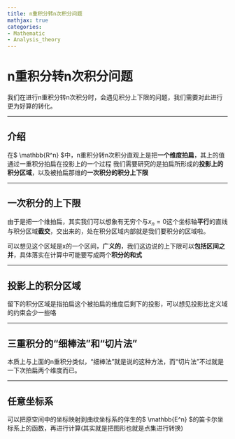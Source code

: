 ```yaml
---
title: n重积分转n次积分问题
mathjax: true
categories:
- Mathematic
- Analysis_theory
---
```



# n重积分转n次积分问题
我们在进行n重积分转n次积分时，会遇见积分上下限的问题，我们需要对此进行更为好算的转化。
<!--more-->

---

## 介绍
在$ \mathbb{R^n} $中，n重积分转n次积分直观上是把**一个维度拍扁**，其上的值通过一重积分拍扁在投影上的一个过程
我们需要研究的是拍扁所形成的**投影上的积分区域**，以及被拍扁那维的**一次积分的积分上下限**

---

## 一次积分的上下限
由于是把一个维拍扁，其实我们可以想象有无穷个与$x_n=0$这个坐标轴**平行**的直线与积分区域**截交**，交出来的，处在积分区域内部就是我们要积分的区域啦。

可以想见这个区域是x的一个区间，**广义的**，我们这边说的上下限可以**包括区间之并**，具体落实在计算中可能要写成两个**积分的和式**

---

## 投影上的积分区域
留下的积分区域是指拍扁这个被拍扁的维度后剩下的投影，可以想见投影比定义域的约束会少一些咯

---
## 三重积分的“细棒法”和“切片法”
本质上与上面的n重积分类似，“细棒法”就是说的这种方法，而“切片法”不过就是一下次拍扁两个维度而已。

---
## 任意坐标系
可以把原空间中的坐标映射到曲纹坐标系的伴生的$ \mathbb{E^n} $的笛卡尔坐标系上的函数，再进行计算(其实就是把图形也就是点集进行转换)